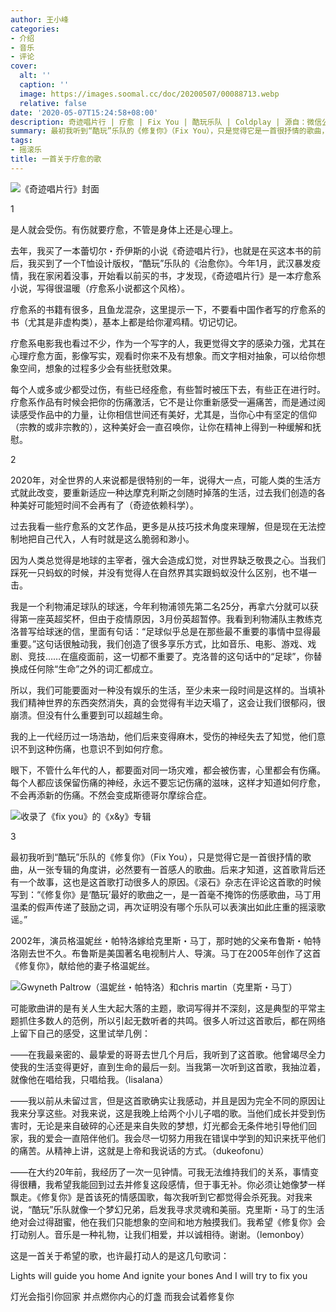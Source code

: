 ```yaml
---
author: 王小峰
categories:
- 介绍
- 音乐
- 评论
cover:
  alt: ''
  caption: ''
  image: https://images.soomal.cc/doc/20200507/00088713.webp
  relative: false
date: '2020-05-07T15:24:58+08:00'
description: 奇迹唱片行 | 疗愈 | Fix You | 酷玩乐队 | Coldplay | 源自：微信公众号-只有大众没有文化 | 版权：转载 |  平均/总评分：10.00/10
summary: 最初我听到“酷玩”乐队的《修复你》（Fix You），只是觉得它是一首很抒情的歌曲，从一张专辑的角度讲，必然要有一首感人的歌曲。后来才知道，这首歌背后还有一个故事，这也是这首歌打动很多人的原因……
tags:
- 摇滚乐
title: 一首关于疗愈的歌
---
```


![《奇迹唱片行》封面](https://images.soomal.cc/doc/20200507/00088710_01.webp)





1

是人就会受伤。有伤就要疗愈，不管是身体上还是心理上。

去年，我买了一本蕾切尔・乔伊斯的小说《奇迹唱片行》，也就是在买这本书的前后，我买到了一个T恤设计版权，“酷玩”乐队的《治愈你》。今年1月，武汉暴发疫情，我在家闲着没事，开始看以前买的书，才发现，《奇迹唱片行》是一本疗愈系小说，写得很温暖（疗愈系小说都这个风格）。

疗愈系的书籍有很多，且鱼龙混杂，这里提示一下，不要看中国作者写的疗愈系的书（尤其是非虚构类），基本上都是给你灌鸡精。切记切记。

疗愈系电影我也看过不少，作为一个写字的人，我更觉得文字的感染力强，尤其在心理疗愈方面，影像写实，观看时你来不及有想象。而文字相对抽象，可以给你想象空间，想象的过程多少会有些抚慰效果。

每个人或多或少都受过伤，有些已经痊愈，有些暂时被压下去，有些正在进行时。疗愈系作品有时候会把你的伤痛激活，它不是让你重新感受一遍痛苦，而是通过阅读感受作品中的力量，让你相信世间还有美好，尤其是，当你心中有坚定的信仰（宗教的或非宗教的），这种美好会一直召唤你，让你在精神上得到一种缓解和抚慰。

2

2020年，对全世界的人来说都是很特别的一年，说得大一点，可能人类的生活方式就此改变，要重新适应一种达摩克利斯之剑随时掉落的生活，过去我们创造的各种美好可能短时间不会再有了（奇迹依赖科学）。

过去我看一些疗愈系的文艺作品，更多是从技巧技术角度来理解，但是现在无法控制地把自己代入，人有时就是这么脆弱和渺小。

因为人类总觉得是地球的主宰者，强大会造成幻觉，对世界缺乏敬畏之心。当我们踩死一只蚂蚁的时候，并没有觉得人在自然界其实跟蚂蚁没什么区别，也不堪一击。

我是一个利物浦足球队的球迷，今年利物浦领先第二名25分，再拿六分就可以获得第一座英超奖杯，但由于疫情原因，3月份英超暂停。我看到利物浦队主教练克洛普写给球迷的信，里面有句话：“足球似乎总是在那些最不重要的事情中显得最重要。”这句话很触动我，我们创造了很多享乐方式，比如音乐、电影、游戏、戏剧、竞技……在瘟疫面前，这一切都不重要了。克洛普的这句话中的“足球”，你替换成任何除“生命”之外的词汇都成立。

所以，我们可能要面对一种没有娱乐的生活，至少未来一段时间是这样的。当填补我们精神世界的东西突然消失，真的会觉得有半边天塌了，这会让我们很郁闷，很崩溃。但没有什么重要到可以超越生命。

我的上一代经历过一场浩劫，他们后来变得麻木，受伤的神经失去了知觉，他们意识不到这种伤痛，也意识不到如何疗愈。

眼下，不管什么年代的人，都要面对同一场灾难，都会被伤害，心里都会有伤痛。每个人都应该保留伤痛的神经，永远不要忘记伤痛的滋味，这样才知道如何疗愈，不会再添新的伤痛。不然会变成斯德哥尔摩综合症。

![收录了《fix you》的《x&y》专辑](https://images.soomal.cc/doc/20200507/00088712.webp)





3

最初我听到“酷玩”乐队的《修复你》（Fix You），只是觉得它是一首很抒情的歌曲，从一张专辑的角度讲，必然要有一首感人的歌曲。后来才知道，这首歌背后还有一个故事，这也是这首歌打动很多人的原因。《滚石》杂志在评论这首歌的时候写到：“《修复你》是‘酷玩’最好的歌曲之一，是一首毫不掩饰的伤感歌曲，马丁用温柔的假声传递了鼓励之词，再次证明没有哪个乐队可以表演出如此庄重的摇滚歌谣。”

2002年，演员格温妮丝・帕特洛嫁给克里斯・马丁，那时她的父亲布鲁斯・帕特洛刚去世不久。布鲁斯是美国著名电视制片人、导演。马丁在2005年创作了这首《修复你》，献给他的妻子格温妮丝。

![Gwyneth Paltrow（温妮丝・帕特洛）和chris martin（克里斯・马丁）](https://images.soomal.cc/doc/20200507/00088711.webp)





可能歌曲讲的是有关人生大起大落的主题，歌词写得并不深刻，这是典型的平常主题抓住多数人的范例，所以引起无数听者的共鸣。很多人听过这首歌后，都在网络上留下自己的感受，这里试举几例：

――在我最亲密的、最挚爱的哥哥去世几个月后，我听到了这首歌。他曾竭尽全力使我的生活变得更好，直到生命的最后一刻。当我第一次听到这首歌，我抽泣着，就像他在唱给我，只唱给我。（lisalana）

――我以前从未留过言，但是这首歌确实让我感动，并且是因为完全不同的原因让我来分享这些。对我来说，这是我晚上给两个小儿子唱的歌。当他们成长并受到伤害时，无论是来自破碎的心还是来自失败的梦想，灯光都会无条件地引导他们回家，我的爱会一直陪伴他们。我会尽一切努力用我在错误中学到的知识来抚平他们的痛苦。从精神上讲，这就是上帝和我说话的方式。（dukeofonu）

――在大约20年前，我经历了一次一见钟情。可我无法维持我们的关系，事情变得很糟，我希望我能回到过去并修复这段感情，但于事无补。你必须让她像梦一样飘走。《修复你》是首该死的情感国歌，每次我听到它都觉得会杀死我。对我来说，“酷玩”乐队就像一个梦幻兄弟，启发我寻求灵魂和美丽。克里斯・马丁的生活绝对会过得甜蜜，他在我们只能想象的空间和地方触摸我们。我希望《修复你》会打动别人。音乐是一种礼物，让我们相爱，并以诚相待。谢谢。（lemonboy）

这是一首关于希望的歌，也许最打动人的是这几句歌词：

Lights will guide you home
And ignite your bones
And I will try to fix you

灯光会指引你回家
并点燃你内心的灯盏
而我会试着修复你